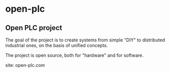 # open-plc
Open PLC project
----------------
The goal of the project is to create systems from simple "DIY" to distributed industrial ones, on the basis of unified concepts.

The project is open source, both for "hardware" and for software.

site: open-plc.com
